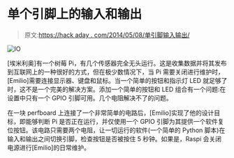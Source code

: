 # 单个引脚上的输入和输出

> 原文:[https://hack aday . com/2014/05/08/单引脚输入输出/](https://hackaday.com/2014/05/08/input-and-output-on-a-single-pin/)

![IO](../Images/4fdfbe92eb304b7c05172f52c22a120d.png)

[埃米利奥]有一个树莓 Pi，有几个传感器完全无头运行。这是收集数据并将其发布到互联网上的一种很好的方式，但在极少数情况下，当 Pi 需要关闭进行维护时，[Emilio]需要连接显示器、键盘和鼠标。当一个简单的按钮和指示灯 LED 就足够了时，这不是一个完美的解决方案。添加一个简单的按钮和 LED 组合有一个问题:在设置中只有一个 GPIO 引脚可用。几个电阻解决不了的问题。

在一块 perfboard 上连接了一个非常简单的电路后，[Emilio]实现了他的设计目标，即能够判断 Pi 是否正在运行，并仅使用一个 GPIO 引脚为其提供一个软件复位按钮。该电路只需要两个电阻，让一切运行的软件(一个简单的 Python 脚本)在输入和输出之间切换引脚，检查按钮是否被按住 5 秒钟。如果是，Raspi 会关闭电源进行[Emilio]的日常维护。